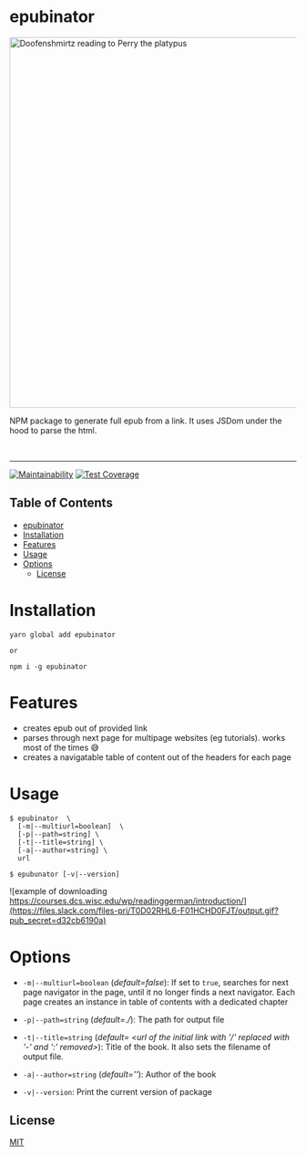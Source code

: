 <div align="left">
<h1>epubinator</h1>

<img src="https://i.imgur.com/kys3wDv.png" alt="Doofenshmirtz reading to Perry the platypus" width="650" style="object-fit: contain;"/>

<p>NPM package to generate full epub from a link. It uses JSDom under the hood to parse the html.
</p>

<br />
</div>

<hr />

[![Maintainability](https://api.codeclimate.com/v1/badges/f4569c914c8b46db0964/maintainability)](https://codeclimate.com/github/pravinbashyal/epubinator/maintainability) [![Test Coverage](https://api.codeclimate.com/v1/badges/f4569c914c8b46db0964/test_coverage)](https://codeclimate.com/github/pravinbashyal/epubinator/test_coverage)

<!-- START doctoc generated TOC please keep comment here to allow auto update -->
<!-- DON'T EDIT THIS SECTION, INSTEAD RE-RUN doctoc TO UPDATE -->

## Table of Contents

- [epubinator](#epubinator)
- [Installation](#installation)
- [Features](#features)
- [Usage](#usage)
- [Options](#options)
  - [License](#license)

<!-- END doctoc generated TOC please keep comment here to allow auto update -->

# Installation

```
yarn global add epubinator

or

npm i -g epubinator

```

# Features

- creates epub out of provided link
- parses through next page for multipage websites (eg tutorials). works most of the times 😅
- creates a navigatable table of content out of the headers for each page

# Usage

```
$ epubinator  \
  [-m|--multiurl=boolean]  \
  [-p|--path=string] \
  [-t|--title=string] \
  [-a|--author=string] \
  url

$ epubunator [-v|--version]
```

![example of downloading https://courses.dcs.wisc.edu/wp/readinggerman/introduction/](https://files.slack.com/files-pri/T0D02RHL6-F01HCHD0FJT/output.gif?pub_secret=d32cb6190a)

# Options

- `-m|--multiurl=boolean` (_default=false_): If set to `true`, searches for next page navigator in the page, until it no longer finds a next navigator. Each page creates an instance in table of contents with a dedicated chapter

- `-p|--path=string` (_default=./_): The path for output file

- `-t|--title=string` (_default= <url of the initial link with '/' replaced with '-' and ':' removed>_): Title of the book. It also sets the filename of output file.

- `-a|--author=string` (_default=''_): Author of the book

- `-v|--version`: Print the current version of package

## License

[MIT](LICENSE.md)
